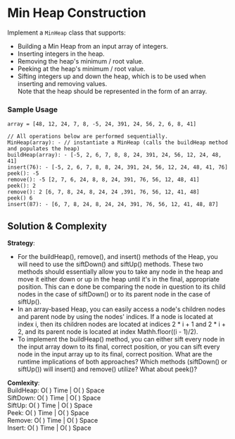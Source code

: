 # Min Heap Construction  
Implement a `MinHeap` class that supports:  
- Building a Min Heap from an input array of integers.  
- Inserting integers in the heap.  
- Removing the heap's minimum / root value.  
- Peeking at the heap's minimum / root value.  
- Sifting integers up and down the heap, which is to be used when inserting and removing values.  
Note that the heap should be represented in the form of an array.  

### Sample Usage  
```
array = [48, 12, 24, 7, 8, -5, 24, 391, 24, 56, 2, 6, 8, 41]  

// All operations below are performed sequentially.  
MinHeap(array): - // instantiate a MinHeap (calls the buildHeap method and populates the heap)  
buildHeap(array): - [-5, 2, 6, 7, 8, 8, 24, 391, 24, 56, 12, 24, 48, 41]  
insert(76): - [-5, 2, 6, 7, 8, 8, 24, 391, 24, 56, 12, 24, 48, 41, 76]  
peek(): -5  
remove(): -5 [2, 7, 6, 24, 8, 8, 24, 391, 76, 56, 12, 48, 41]  
peek(): 2  
remove(): 2 [6, 7, 8, 24, 8, 24, 24 ,391, 76, 56, 12, 41, 48]  
peek() 6  
insert(87): - [6, 7, 8, 24, 8, 24, 24, 391, 76, 56, 12, 41, 48, 87]  
```

## Solution & Complexity  
__Strategy__:  
* For the buildHeap(), remove(), and insert() methods of the Heap, you will need to use the siftDown() and siftUp() methods. These two methods should essentially allow you to take any node in the heap and move it either down or up in the heap until it's in the final, appropriate position. This can e done be comparing the node in question to its child nodes in the case of siftDown() or to its parent node in the case of siftUp().  
* In an array-based Heap, you can easily access a node's children nodes and parent node by using the nodes' indices. If a node is located at index i, then its children nodes are located at indices 2 * i + 1 and 2 * i + 2, and its parent node is located at index Mathh.floor((i - 1)/2).  
* To implement the buildHeap() method, you can either sift every node in the input array down to its final, correct position, or you can sift every node in the input array up to its final, correct position. What are the runtime implications of both approaches? Which methods (siftDown() or siftUp()) will insert() and remove() utilize? What about peek()?  

__Comlexity__:  
BuildHeap: O( ) Time | O( ) Space  
SiftDown: O( ) Time | O( ) Space  
SiftUp: O( ) Time | O( ) Space  
Peek: O( ) Time | O( ) Space  
Remove: O( ) Time | O( ) Space  
Insert: O( ) Time | O( ) Space
